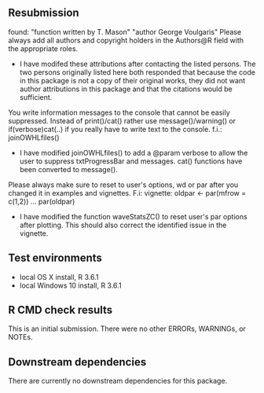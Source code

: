 ## Resubmission

found:
"function written by T. Mason"
"author George Voulgaris"
Please always add all authors and copyright holders in the Authors@R
field with the appropriate roles.

* I have modifed these attributions after contacting the listed
persons. The two persons originally listed here both
responded that because the code in this package is not a copy of their
original works, they did not want author attributions in this package 
and that the citations would be sufficient. 

You write information messages to the console that cannot be easily
suppressed.
Instead of print()/cat() rather use message()/warning() or
if(verbose)cat(..) if you really have to write text to the console.
f.i.: joinOWHLfiles()

* I have modified joinOWHLfiles() to add a @param verbose to allow the
user to suppress txtProgressBar and messages. cat() functions have been converted to message(). 


Please always make sure to reset to user's options, wd or par after you
changed it in examples and vignettes.
F.i: vignette:
oldpar <- par(mfrow = c(1,2))
...
par(oldpar)

* I have modified the function waveStatsZC() to reset user's par options after plotting. This should also correct the identified issue in the vignette.

## Test environments
* local OS X install, R 3.6.1
* local Windows 10 install, R 3.6.1 


## R CMD check results
This is an initial submission. 
There were no other ERRORs, WARNINGs, or NOTEs.


## Downstream dependencies
There are currently no downstream dependencies for this package.
